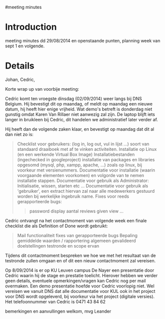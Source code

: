 #meeting minutes

# Introduction #

meeting minutes dd 29/08/2014 en openstaande punten, planning week van sept 1 en volgende.


# Details #

Johan, Cedric,

Korte wrap up van voorbije meeting:

Cedric komt ten vroegste dinsdag (02/09/2014) weer langs bij DNS Belgium.
Hij bevestigt dit op maandag, of meldt op maandag een nieuwe datum, hij heeft hier enige vrijheid.
Wat demo's betreft is donderdag niet gunstig omdat Karen Van Rillaer niet aanwezig zal zijn.
De laptop blijft iets langer in bruikleen bij Cedric, dit handelen we administratief later verder af.

Hij heeft dan de volgende zaken klaar, en bevestigt op maandag dat dit al dan niet zo is:

> Checklist voor gebruikers: (log in, log out, vul in lijst ...)  soort van standaard draaiboek met af te vinken activiteiten.
> Installatie op Linux (en een werkende Virtual Box Image)
> Installatiebestanden (ingechecked in googleproject)
> installatie van packages en libraries opgesomd (mysql, php, xampp, apache, ...) zoals op linux, bij voorkeur met versienummers.
> Documentatie voor installatie (waarin voorgaande elementen voorkomen) en volgorde van te nemen installatie stappen.
> Documentatie voor gebruik als Administrator: Initialisatie, wissen, starten etc ...
> Documentatie voor gebruik als 'gebruiker', een extract hiervan zal naar alle medewerkers gestuurd worden bij werkelijke ingebruik name.
> Fixes voor reeds gerapporteerde bugs:
> > password display
> > aantal reviews given view
> > ...

Cedric ontvangt na het contactmoment van volgende week een finale checklist die als Definition of Done wordt gebruikt:


> Mail functionaliteit
> fixes van gerapporteerde bugs
> Bepaling gemiddelde waarden / rapportering algemeen gevalideerd
> doelstellingen testronde en scope ervan

Tijdens dit contactmoment bespreken we hoe we met het resultaat van de testronde
zullen omgaan en of dit een nieuw contactmoment zal vereisen.

Op 8/09/2014 is er op KU Leuven campus De Nayer een presentatie door Cedric waarin hij de stage en prestatie toelicht.
Hierover hebben we verder geen details, eventuele opmerkingen/vragen kan Cedric nog per  mail overmaken.
Een demo presentatie hoefde voor Cedric voorlopig niet.
Wel vereisen we vanuit DNS dat alle documentatie voor KUL ook in het project voor DNS wordt opgeleverd, bij voorkeur via het project (digitale versies).
Het telefoonnummer van Cedric is 0471 43 84 62


bemerkingen en aanvullingen welkom,
mvg
Leander